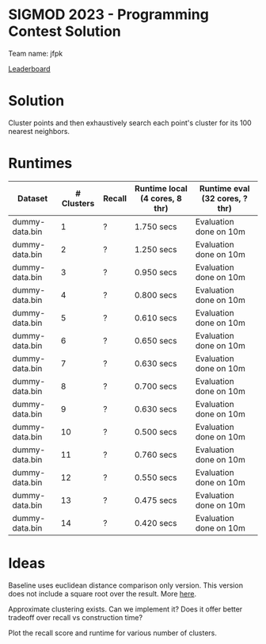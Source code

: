 # SIGMOD 2023 - Programming Contest Solution

Team name: jfpk

[Leaderboard][1]

# Solution

Cluster points and then exhaustively search each point's cluster for its 100
nearest neighbors.

# Runtimes

| Dataset                     | # Clusters | Recall | Runtime local (4 cores, 8 thr) | Runtime eval (32 cores, ? thr) |
|-----------------------------|------------|--------|--------------------------------|--------------------------------|
| dummy-data.bin              | 1          | ?      | 1.750 secs                     | Evaluation done on 10m         |
| dummy-data.bin              | 2          | ?      | 1.250 secs                     | Evaluation done on 10m         |
| dummy-data.bin              | 3          | ?      | 0.950 secs                     | Evaluation done on 10m         |
| dummy-data.bin              | 4          | ?      | 0.800 secs                     | Evaluation done on 10m         |
| dummy-data.bin              | 5          | ?      | 0.610 secs                     | Evaluation done on 10m         |
| dummy-data.bin              | 6          | ?      | 0.650 secs                     | Evaluation done on 10m         |
| dummy-data.bin              | 7          | ?      | 0.630 secs                     | Evaluation done on 10m         |
| dummy-data.bin              | 8          | ?      | 0.700 secs                     | Evaluation done on 10m         |
| dummy-data.bin              | 9          | ?      | 0.630 secs                     | Evaluation done on 10m         |
| dummy-data.bin              | 10         | ?      | 0.500 secs                     | Evaluation done on 10m         |
| dummy-data.bin              | 11         | ?      | 0.760 secs                     | Evaluation done on 10m         |
| dummy-data.bin              | 12         | ?      | 0.550 secs                     | Evaluation done on 10m         |
| dummy-data.bin              | 13         | ?      | 0.475 secs                     | Evaluation done on 10m         |
| dummy-data.bin              | 14         | ?      | 0.420 secs                     | Evaluation done on 10m         |

# Ideas
Baseline uses euclidean distance comparison only version. This version does
not include a square root over the result. More [here][2].

Approximate clustering exists. Can we implement it? Does it offer better
tradeoff over recall vs construction time?

Plot the recall score and runtime for various number of clusters.

[1]: http://sigmod2023contest.eastus.cloudapp.azure.com/leaders_test.shtml
[2]: https://en.wikibooks.org/wiki/Algorithms/Distance_approximations
